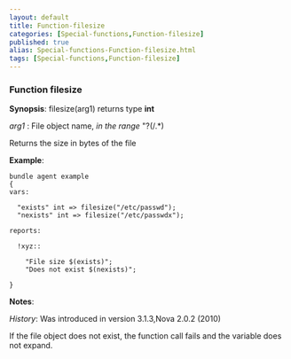 ```yaml
---
layout: default
title: Function-filesize
categories: [Special-functions,Function-filesize]
published: true
alias: Special-functions-Function-filesize.html
tags: [Special-functions,Function-filesize]
---
```


### Function filesize

**Synopsis**: filesize(arg1) returns type **int**

  
 *arg1* : File object name, *in the range* "?(/.\*)   

Returns the size in bytes of the file

**Example**:  
   

```cf3
bundle agent example
{     
vars:

  "exists" int => filesize("/etc/passwd");
  "nexists" int => filesize("/etc/passwdx");

reports:

  !xyz::

    "File size $(exists)";
    "Does not exist $(nexists)";

}
```

**Notes**:  
   

*History*: Was introduced in version 3.1.3,Nova 2.0.2 (2010)

If the file object does not exist, the function call fails and the
variable does not expand.

